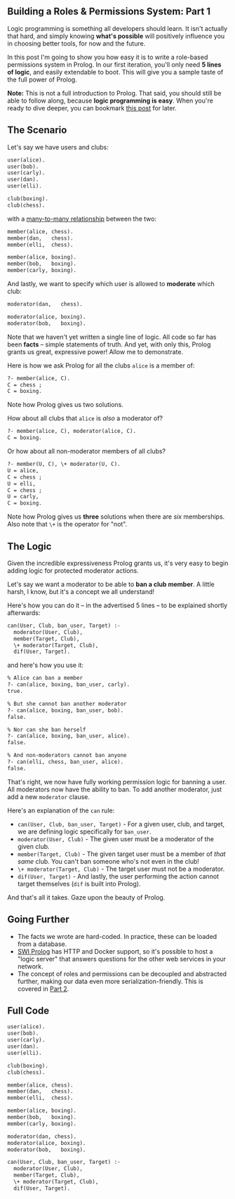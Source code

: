 ## Building a Roles & Permissions System: Part 1

Logic programming is something all developers should learn. It isn't actually that hard, and simply knowing **what's possible** will positively influence you in choosing better tools, for now and the future.

In this post I'm going to show you how easy it is to write a role-based permissions system in Prolog. In our first iteration, you'll only need **5 lines of logic**, and easily extendable to boot. This will give you a sample taste of the full power of Prolog.

**Note:** This is not a full introduction to Prolog. That said, you should still be able to follow along, because **logic programming is easy**. When you're ready to dive deeper, you can bookmark [this post](https://dev.to/matchilling/introduction-to-logic-programming-with-prolog-cdh) for later.

## The Scenario

Let's say we have users and clubs:

```pl
user(alice).
user(bob).
user(carly).
user(dan).
user(elli).

club(boxing).
club(chess).
```

with a [many-to-many relationship](https://en.wikipedia.org/wiki/Many-to-many_(data_model)) between the two:

```pl
member(alice, chess).
member(dan,   chess).
member(elli,  chess).

member(alice, boxing).
member(bob,   boxing).
member(carly, boxing).
```

And lastly, we want to specify which user is allowed to **moderate** which club:

```pl
moderator(dan,   chess).

moderator(alice, boxing).
moderator(bob,   boxing).
```

Note that we haven't yet written a single line of logic. All code so far has been **facts** – simple statements of truth. And yet, with only this, Prolog grants us great, expressive power! Allow me to demonstrate.

Here is how we ask Prolog for all the clubs `alice` is a member of:

```pl
?- member(alice, C).
C = chess ;
C = boxing.
```

Note how Prolog gives us two solutions.

How about all clubs that `alice` is *also* a moderator of?

```pl
?- member(alice, C), moderator(alice, C).
C = boxing.
```

Or how about all non-moderator members of all clubs?

```pl
?- member(U, C), \+ moderator(U, C).
U = alice,
C = chess ;
U = elli,
C = chess ;
U = carly,
C = boxing.
```

Note how Prolog gives us **three** solutions when there are *six* memberships. Also note that `\+` is the operator for "not".

## The Logic

Given the incredible expressiveness Prolog grants us, it's very easy to begin adding logic for protected moderator actions.

Let's say we want a moderator to be able to **ban a club member**. A little harsh, I know, but it's a concept we all understand!

Here's how you can do it – in the advertised 5 lines – to be explained shortly afterwards:

```pl
can(User, Club, ban_user, Target) :-
  moderator(User, Club),
  member(Target, Club),
  \+ moderator(Target, Club),
  dif(User, Target).
```

and here's how you use it:

```pl
% Alice can ban a member
?- can(alice, boxing, ban_user, carly).
true.

% But she cannot ban another moderator
?- can(alice, boxing, ban_user, bob).
false.

% Nor can she ban herself
?- can(alice, boxing, ban_user, alice).
false.

% And non-moderators cannot ban anyone
?- can(elli, chess, ban_user, alice).
false.
```

That's right, we now have fully working permission logic for banning a user. All moderators now have the ability to ban. To add another moderator, just add a new `moderator` clause.

Here's an explanation of the `can` rule:

- `can(User, Club, ban_user, Target)` - For a given user, club, and target, we are defining logic specifically for `ban_user`.
- `moderator(User, Club)` - The given user must be a moderator of the given club.
- `member(Target, Club)` - The given target user must be a member of *that same* club. You can't ban someone who's not even in the club!
- `\+ moderator(Target, Club)` - The target user must not be a moderator.
- `dif(User, Target)` - And lastly, the user performing the action cannot target themselves (`dif` is built into Prolog).

And that's all it takes. Gaze upon the beauty of Prolog.

## Going Further

- The facts we wrote are hard-coded. In practice, these can be loaded from a database.
- [SWI Prolog](https://www.swi-prolog.org/pldoc/doc_for?object=manual) has HTTP and Docker support, so it's possible to host a "logic server" that answers questions for the other web services in your network.
- The concept of roles and permissions can be decoupled and abstracted further, making our data even more serialization-friendly. This is covered in [Part 2](./permission-system-2.md).


## Full Code

```pl
user(alice).
user(bob).
user(carly).
user(dan).
user(elli).

club(boxing).
club(chess).

member(alice, chess).
member(dan,   chess).
member(elli,  chess).

member(alice, boxing).
member(bob,   boxing).
member(carly, boxing).

moderator(dan, chess).
moderator(alice, boxing).
moderator(bob,   boxing).

can(User, Club, ban_user, Target) :-
  moderator(User, Club),
  member(Target, Club),
  \+ moderator(Target, Club),
  dif(User, Target).
```
